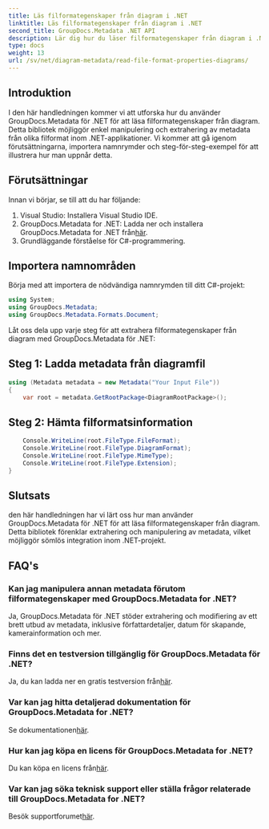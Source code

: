 ```yaml
---
title: Läs filformategenskaper från diagram i .NET
linktitle: Läs filformategenskaper från diagram i .NET
second_title: GroupDocs.Metadata .NET API
description: Lär dig hur du läser filformategenskaper från diagram i .NET med hjälp av GroupDocs.Metadata. Extrahera detaljerad metadata utan ansträngning.
type: docs
weight: 13
url: /sv/net/diagram-metadata/read-file-format-properties-diagrams/
---
```

## Introduktion
I den här handledningen kommer vi att utforska hur du använder GroupDocs.Metadata för .NET för att läsa filformategenskaper från diagram. Detta bibliotek möjliggör enkel manipulering och extrahering av metadata från olika filformat inom .NET-applikationer. Vi kommer att gå igenom förutsättningarna, importera namnrymder och steg-för-steg-exempel för att illustrera hur man uppnår detta.

## Förutsättningar
Innan vi börjar, se till att du har följande:
1. Visual Studio: Installera Visual Studio IDE.
2.  GroupDocs.Metadata for .NET: Ladda ner och installera GroupDocs.Metadata for .NET från[här](https://releases.groupdocs.com/metadata/net/).
3. Grundläggande förståelse för C#-programmering.

## Importera namnområden
Börja med att importera de nödvändiga namnrymden till ditt C#-projekt:
```csharp
using System;
using GroupDocs.Metadata;
using GroupDocs.Metadata.Formats.Document;
```

Låt oss dela upp varje steg för att extrahera filformategenskaper från diagram med GroupDocs.Metadata för .NET:
## Steg 1: Ladda metadata från diagramfil
```csharp
using (Metadata metadata = new Metadata("Your Input File"))
{
    var root = metadata.GetRootPackage<DiagramRootPackage>();
```
## Steg 2: Hämta filformatsinformation
```csharp
    Console.WriteLine(root.FileType.FileFormat);
    Console.WriteLine(root.FileType.DiagramFormat);
    Console.WriteLine(root.FileType.MimeType);
    Console.WriteLine(root.FileType.Extension);
}
```

## Slutsats
den här handledningen har vi lärt oss hur man använder GroupDocs.Metadata för .NET för att läsa filformategenskaper från diagram. Detta bibliotek förenklar extrahering och manipulering av metadata, vilket möjliggör sömlös integration inom .NET-projekt.

## FAQ's
### Kan jag manipulera annan metadata förutom filformategenskaper med GroupDocs.Metadata for .NET?
Ja, GroupDocs.Metadata för .NET stöder extrahering och modifiering av ett brett utbud av metadata, inklusive författardetaljer, datum för skapande, kamerainformation och mer.
### Finns det en testversion tillgänglig för GroupDocs.Metadata för .NET?
 Ja, du kan ladda ner en gratis testversion från[här](https://releases.groupdocs.com/).
### Var kan jag hitta detaljerad dokumentation för GroupDocs.Metadata for .NET?
 Se dokumentationen[här](https://reference.groupdocs.com/metadata/net/).
### Hur kan jag köpa en licens för GroupDocs.Metadata for .NET?
 Du kan köpa en licens från[här](https://purchase.groupdocs.com/buy).
### Var kan jag söka teknisk support eller ställa frågor relaterade till GroupDocs.Metadata for .NET?
 Besök supportforumet[här](https://forum.groupdocs.com/c/metadata/14).